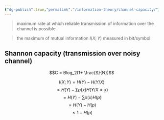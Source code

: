 ```yaml
---
{"dg-publish":true,"permalink":"/information-theory/channel-capacity/"}
---
```



>maximum rate at which reliable transmission of information over the channel is possible

>the maximum of mutual information $I(X;Y)$ measured in bit/symbol

## Shannon capacity (transmission over noisy channel) 
$$C = Blog_2(1+ \frac{S}{N})$$

$$I(X;Y) = H(Y) - H(Y/X)$$
$$ = H(Y) - \sum p(x)H(Y/X=x)$$ $$ = H(Y) - \sum p(x) H(p)$$
$$ = H(Y) - H(p)$$
$$ \le 1 - H(p)$$ 
